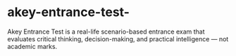 # akey-entrance-test-
Akey Entrance Test is a real-life scenario-based entrance exam that evaluates critical thinking, decision-making, and practical intelligence — not academic marks.
